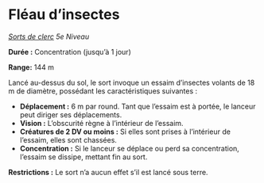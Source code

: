 # Fléau d’insectes


*[Sorts de clerc](../Sorts_de_clerc.md) 5e Niveau*

**Durée :** Concentration (jusqu’à 1 jour)

**Range:** 144 m

Lancé au-dessus du sol, le sort invoque un essaim d’insectes volants de
18 m de diamètre, possédant les caractéristiques suivantes :

  - **Déplacement :** 6 m par round. Tant que l’essaim est à portée, le
    lanceur peut diriger ses déplacements.
  - **Vision :** L’obscurité règne à l’intérieur de l’essaim.
  - **Créatures de 2 DV ou moins :** Si elles sont prises à l’intérieur
    de l’essaim, elles sont chassées.
  - **Concentration :** Si le lanceur se déplace ou perd sa
    concentration, l’essaim se dissipe, mettant fin au sort.

**Restrictions :** Le sort n’a aucun effet s’il est lancé sous terre.